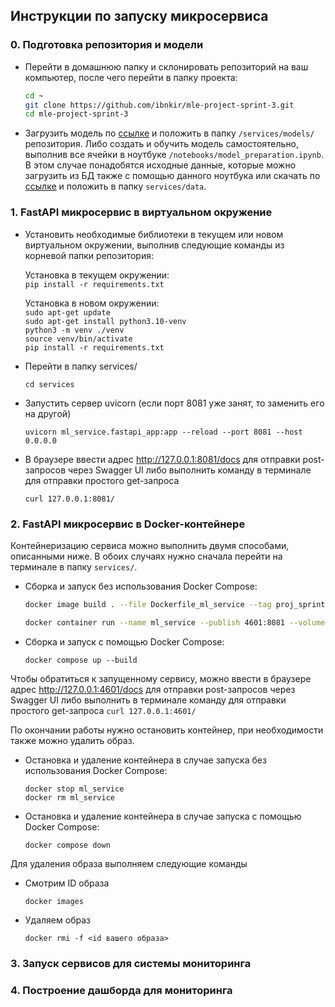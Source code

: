 ## Инструкции по запуску микросервиса

### 0. Подготовка репозитория и модели
- Перейти в домашнюю папку и склонировать репозиторий на ваш компьютер, после чего перейти в папку проекта:
    ```bash
    cd ~
    git clone https://github.com/ibnkir/mle-project-sprint-3.git
    cd mle-project-sprint-3
    ```
- Загрузить модель по [ссылке](https://disk.yandex.ru/d/Ce6MX9OaWiyOKA) и положить в папку 
`/services/models/` репозитория. Либо создать и обучить модель самостоятельно, выполнив все ячейки в ноутбуке 
`/notebooks/model_preparation.ipynb`. В этом случае понадобятся исходные данные, которые можно загрузить из БД также с помощью данного ноутбука или скачать по [ссылке](https://disk.yandex.ru/d/OIInLdG4dZMVZA) и положить в папку ```services/data```.

### 1. FastAPI микросервис в виртуальном окружение
- Установить необходимые библиотеки в текущем или новом виртуальном окружении, 
выполнив следующие команды из корневой папки репозитория:

    Установка в текущем окружении:<br>
        ```
        pip install -r requirements.txt
        ```

    Установка в новом окружении:<br>
        ```sudo apt-get update```<br>
        ```sudo apt-get install python3.10-venv```<br>
        ```python3 -m venv ./venv```<br>
        ```source venv/bin/activate```<br> 
        ```pip install -r requirements.txt```

- Перейти в папку services/
   ```
   cd services
   ```

- Запустить сервер uvicorn (если порт 8081 уже занят, то заменить его на другой)
   ```
   uvicorn ml_service.fastapi_app:app --reload --port 8081 --host 0.0.0.0
   ```

- В браузере ввести адрес http://127.0.0.1:8081/docs для отправки post-запросов через Swagger UI
либо выполнить команду в терминале для отправки простого get-запроса
    ```
    curl 127.0.0.1:8081/
    ```

### 2. FastAPI микросервис в Docker-контейнере
Контейнеризацию сервиса можно выполнить двумя способами, описанными ниже.
В обоих случаях нужно сначала перейти на терминале в папку `services/`.

- Сборка и запуск без использования Docker Compose:
    ```bash
    docker image build . --file Dockerfile_ml_service --tag proj_sprint3:ml_service
    
    docker container run --name ml_service --publish 4601:8081 --volume=./models:/price_app/models --env-file .env proj_sprint3:ml_service
    ```

- Сборка и запуск с помощью Docker Compose:
    ```
    docker compose up --build
    ```

Чтобы обратиться к запущенному сервису, можно ввести в браузере адрес http://127.0.0.1:4601/docs для отправки post-запросов через Swagger UI либо выполнить в терминале команду для отправки простого get-запроса
    ```
    curl 127.0.0.1:4601/
    ```

По окончании работы нужно остановить контейнер, при необходимости также можно удалить образ.

- Остановка и удаление контейнера в случае запуска без использования Docker Compose:
    ```
    docker stop ml_service
    docker rm ml_service
    ```

- Остановка и удаление контейнера в случае запуска с помощью Docker Compose:
    ```
    docker compose down
    ```

Для удаления образа выполняем следующие команды
- Смотрим ID образа
    ```
    docker images
    ```
- Удаляем образ
    ```
    docker rmi -f <id вашего образа>
    ```

### 3. Запуск сервисов для системы мониторинга

### 4. Построение дашборда для мониторинга
